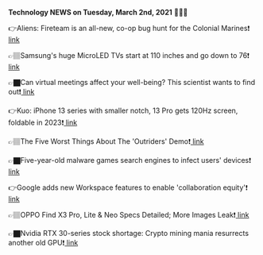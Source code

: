 <b>Technology NEWS on Tuesday, March 2nd, 2021</b> 📡📡📡 

👉Aliens: Fireteam is an all-new, co-op bug hunt for the Colonial Marines❗️<a href='https://techblock.club/?p=10411'> link</a>

👉🏽Samsung's huge MicroLED TVs start at 110 inches and go down to 76❗️<a href='https://techblock.club/?p=10413'> link</a>

👉🏿Can virtual meetings affect your well-being? This scientist wants to find out❗️<a href='https://techblock.club/?p=10415'> link</a>

👉Kuo: iPhone 13 series with smaller notch, 13 Pro gets 120Hz screen, foldable in 2023❗️<a href='https://techblock.club/?p=10417'> link</a>

👉🏽The Five Worst Things About The 'Outriders' Demo❗️<a href='https://techblock.club/?p=10419'> link</a>

👉🏿Five-year-old malware games search engines to infect users' devices❗️<a href='https://techblock.club/?p=10421'> link</a>

👉Google adds new Workspace features to enable 'collaboration equity'❗️<a href='https://techblock.club/?p=10423'> link</a>

👉🏽OPPO Find X3 Pro, Lite & Neo Specs Detailed; More Images Leak❗️<a href='https://techblock.club/?p=10425'> link</a>

👉🏿Nvidia RTX 30-series stock shortage: Crypto mining mania resurrects another old GPU❗️<a href='https://techblock.club/?p=10427'> link</a>

